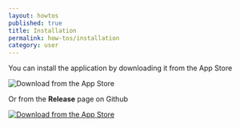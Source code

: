 ```yaml
---
layout: howtos
published: true
title: Installation
permalink: how-tos/installation
category: user
---
```


You can install the application by downloading it from the App Store

![Download from the App Store](https://user-images.githubusercontent.com/663460/26986739-23bffc6e-4d49-11e7-92a2-cdba1b517a08.png "Available soon")

Or from the **Release** page on Github

[![Download from the App Store](https://user-images.githubusercontent.com/663460/30159664-a0e818f4-93c9-11e7-9937-501201c36709.png "Available soon")](https://github.com/flyve-mdm/ios-mdm-dashboard/releases)